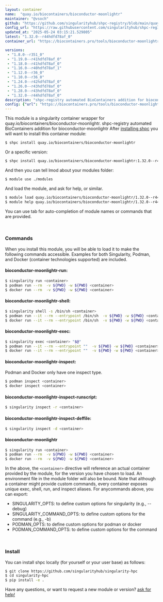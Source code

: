 ```yaml
---
layout: container
name:  "quay.io/biocontainers/bioconductor-moonlightr"
maintainer: "@vsoch"
github: "https://github.com/singularityhub/shpc-registry/blob/main/quay.io/biocontainers/bioconductor-moonlightr/container.yaml"
config_url: "https://raw.githubusercontent.com/singularityhub/shpc-registry/main/quay.io/biocontainers/bioconductor-moonlightr/container.yaml"
updated_at: "2025-05-24 03:15:21.529805"
latest: "1.32.0--r44hdfd78af_0"
container_url: "https://biocontainers.pro/tools/bioconductor-moonlightr"

versions:
 - "1.8.0--r351_0"
 - "1.19.0--r41hdfd78af_0"
 - "1.18.0--r41hdfd78af_0"
 - "1.16.0--r40hdfd78af_1"
 - "1.12.0--r36_0"
 - "1.10.0--r36_0"
 - "1.24.0--r42hdfd78af_0"
 - "1.26.0--r43hdfd78af_0"
 - "1.28.0--r43hdfd78af_0"
 - "1.32.0--r44hdfd78af_0"
description: "shpc-registry automated BioContainers addition for bioconductor-moonlightr"
config: {"url": "https://biocontainers.pro/tools/bioconductor-moonlightr", "maintainer": "@vsoch", "description": "shpc-registry automated BioContainers addition for bioconductor-moonlightr", "latest": {"1.32.0--r44hdfd78af_0": "sha256:83dfdadb440a17113ee835095afad21365bd332ac89caf8b89ebef2d7eda0c7c"}, "tags": {"1.8.0--r351_0": "sha256:fd02047de207346fb45daea2938f61d485c59bc989eec6ec157f1411f507936f", "1.19.0--r41hdfd78af_0": "sha256:adc02064233fc4b18541b8112a9600e618f55fffb6c4c4dbb21f79cda3864830", "1.18.0--r41hdfd78af_0": "sha256:9d6e280f4b2fd475c1958abc65accb28daa4ed9eacae74ff0e916c4a902d3fc5", "1.16.0--r40hdfd78af_1": "sha256:8e4e830e1e67ab0be4cd284e9936d34296cfd434d4eb78329611b15c65b585d7", "1.12.0--r36_0": "sha256:e3b8cc58aeefbf6bad1dea7c639ca7ac1a388d2d6fc36cbb3a21df6898336e7f", "1.10.0--r36_0": "sha256:afcf210db94d6d5721b729292928c90928047e78982e29a2d6b423f334394053", "1.24.0--r42hdfd78af_0": "sha256:ec84fdc322346eac64d0e15135067d7d7dae2d8a0a431833efbc06907e460bdc", "1.26.0--r43hdfd78af_0": "sha256:cf6fcf391b6884c45da375996bdb4644196f35fd4f1e3b01053ea79b7fd675d4", "1.28.0--r43hdfd78af_0": "sha256:4804683f5edc760a005cf2673a7336e9373ac45391a58bc6779bd526be60cb27", "1.32.0--r44hdfd78af_0": "sha256:83dfdadb440a17113ee835095afad21365bd332ac89caf8b89ebef2d7eda0c7c"}, "docker": "quay.io/biocontainers/bioconductor-moonlightr"}
---
```


This module is a singularity container wrapper for quay.io/biocontainers/bioconductor-moonlightr.
shpc-registry automated BioContainers addition for bioconductor-moonlightr
After [installing shpc](#install) you will want to install this container module:


```bash
$ shpc install quay.io/biocontainers/bioconductor-moonlightr
```

Or a specific version:

```bash
$ shpc install quay.io/biocontainers/bioconductor-moonlightr:1.32.0--r44hdfd78af_0
```

And then you can tell lmod about your modules folder:

```bash
$ module use ./modules
```

And load the module, and ask for help, or similar.

```bash
$ module load quay.io/biocontainers/bioconductor-moonlightr/1.32.0--r44hdfd78af_0
$ module help quay.io/biocontainers/bioconductor-moonlightr/1.32.0--r44hdfd78af_0
```

You can use tab for auto-completion of module names or commands that are provided.

<br>

### Commands

When you install this module, you will be able to load it to make the following commands accessible.
Examples for both Singularity, Podman, and Docker (container technologies supported) are included.

#### bioconductor-moonlightr-run:

```bash
$ singularity run <container>
$ podman run --rm  -v ${PWD} -w ${PWD} <container>
$ docker run --rm  -v ${PWD} -w ${PWD} <container>
```

#### bioconductor-moonlightr-shell:

```bash
$ singularity shell -s /bin/sh <container>
$ podman run --it --rm --entrypoint /bin/sh  -v ${PWD} -w ${PWD} <container>
$ docker run --it --rm --entrypoint /bin/sh  -v ${PWD} -w ${PWD} <container>
```

#### bioconductor-moonlightr-exec:

```bash
$ singularity exec <container> "$@"
$ podman run --it --rm --entrypoint ""  -v ${PWD} -w ${PWD} <container> "$@"
$ docker run --it --rm --entrypoint ""  -v ${PWD} -w ${PWD} <container> "$@"
```

#### bioconductor-moonlightr-inspect:

Podman and Docker only have one inspect type.

```bash
$ podman inspect <container>
$ docker inspect <container>
```

#### bioconductor-moonlightr-inspect-runscript:

```bash
$ singularity inspect -r <container>
```

#### bioconductor-moonlightr-inspect-deffile:

```bash
$ singularity inspect -d <container>
```



#### bioconductor-moonlightr

```bash
$ singularity run <container>
$ podman run --rm  -v ${PWD} -w ${PWD} <container>
$ docker run --rm  -v ${PWD} -w ${PWD} <container>
```


In the above, the `<container>` directive will reference an actual container provided
by the module, for the version you have chosen to load. An environment file in the
module folder will also be bound. Note that although a container
might provide custom commands, every container exposes unique exec, shell, run, and
inspect aliases. For anycommands above, you can export:

 - SINGULARITY_OPTS: to define custom options for singularity (e.g., --debug)
 - SINGULARITY_COMMAND_OPTS: to define custom options for the command (e.g., -b)
 - PODMAN_OPTS: to define custom options for podman or docker
 - PODMAN_COMMAND_OPTS: to define custom options for the command

<br>

### Install

You can install shpc locally (for yourself or your user base) as follows:

```bash
$ git clone https://github.com/singularityhub/singularity-hpc
$ cd singularity-hpc
$ pip install -e .
```

Have any questions, or want to request a new module or version? [ask for help!](https://github.com/singularityhub/singularity-hpc/issues)